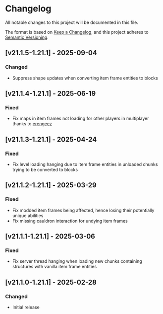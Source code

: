 # Changelog

All notable changes to this project will be documented in this file.

The format is based on [Keep a Changelog](https://keepachangelog.com/en/1.0.0/),
and this project adheres to [Semantic Versioning](https://semver.org/spec/v2.0.0.html).

## [v21.1.5-1.21.1] - 2025-09-04

### Changed

- Suppress shape updates when converting item frame entities to blocks

## [v21.1.4-1.21.1] - 2025-06-19

### Fixed

- Fix maps in item frames not loading for other players in multiplayer thanks to [erengeez](https://github.com/erengeez)

## [v21.1.3-1.21.1] - 2025-04-24

### Fixed

- Fix level loading hanging due to item frame entities in unloaded chunks trying to be converted to blocks

## [v21.1.2-1.21.1] - 2025-03-29

### Fixed

- Fix modded item frames being affected, hence losing their potentially unique abilities
- Fix missing cauldron interaction for undying item frames

## [v21.1.1-1.21.1] - 2025-03-06

### Fixed

- Fix server thread hanging when loading new chunks containing structures with vanilla item frame entities

## [v21.1.0-1.21.1] - 2025-02-28

### Changed

- Initial release
